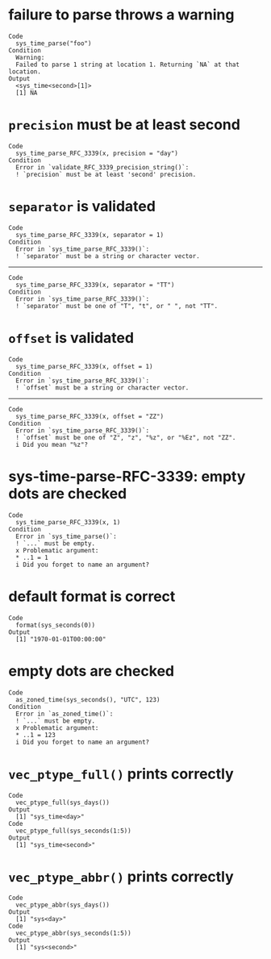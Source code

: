 # failure to parse throws a warning

    Code
      sys_time_parse("foo")
    Condition
      Warning:
      Failed to parse 1 string at location 1. Returning `NA` at that location.
    Output
      <sys_time<second>[1]>
      [1] NA

# `precision` must be at least second

    Code
      sys_time_parse_RFC_3339(x, precision = "day")
    Condition
      Error in `validate_RFC_3339_precision_string()`:
      ! `precision` must be at least 'second' precision.

# `separator` is validated

    Code
      sys_time_parse_RFC_3339(x, separator = 1)
    Condition
      Error in `sys_time_parse_RFC_3339()`:
      ! `separator` must be a string or character vector.

---

    Code
      sys_time_parse_RFC_3339(x, separator = "TT")
    Condition
      Error in `sys_time_parse_RFC_3339()`:
      ! `separator` must be one of "T", "t", or " ", not "TT".

# `offset` is validated

    Code
      sys_time_parse_RFC_3339(x, offset = 1)
    Condition
      Error in `sys_time_parse_RFC_3339()`:
      ! `offset` must be a string or character vector.

---

    Code
      sys_time_parse_RFC_3339(x, offset = "ZZ")
    Condition
      Error in `sys_time_parse_RFC_3339()`:
      ! `offset` must be one of "Z", "z", "%z", or "%Ez", not "ZZ".
      i Did you mean "%z"?

# sys-time-parse-RFC-3339: empty dots are checked

    Code
      sys_time_parse_RFC_3339(x, 1)
    Condition
      Error in `sys_time_parse()`:
      ! `...` must be empty.
      x Problematic argument:
      * ..1 = 1
      i Did you forget to name an argument?

# default format is correct

    Code
      format(sys_seconds(0))
    Output
      [1] "1970-01-01T00:00:00"

# empty dots are checked

    Code
      as_zoned_time(sys_seconds(), "UTC", 123)
    Condition
      Error in `as_zoned_time()`:
      ! `...` must be empty.
      x Problematic argument:
      * ..1 = 123
      i Did you forget to name an argument?

# `vec_ptype_full()` prints correctly

    Code
      vec_ptype_full(sys_days())
    Output
      [1] "sys_time<day>"
    Code
      vec_ptype_full(sys_seconds(1:5))
    Output
      [1] "sys_time<second>"

# `vec_ptype_abbr()` prints correctly

    Code
      vec_ptype_abbr(sys_days())
    Output
      [1] "sys<day>"
    Code
      vec_ptype_abbr(sys_seconds(1:5))
    Output
      [1] "sys<second>"

